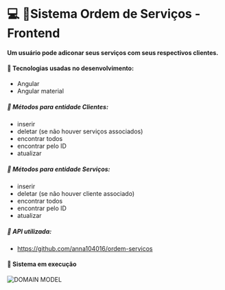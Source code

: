 # :computer: :pushpin:Sistema Ordem de Serviços - Frontend 

#### Um usuário pode adiconar seus serviços com seus respectivos clientes.

#### :small_blue_diamond: Tecnologias usadas no desenvolvimento:
- Angular
- Angular material

##### :small_blue_diamond: Métodos para entidade Clientes:
- inserir
- deletar (se não houver serviços associados)
- encontrar todos
- encontrar pelo ID
- atualizar

##### :small_blue_diamond: Métodos para entidade Serviços:
- inserir
- deletar (se não houver cliente associado)
- encontrar todos
- encontrar pelo ID
- atualizar

##### :small_blue_diamond: API utilizada:
- https://github.com/anna104016/ordem-servicos

#### :small_blue_diamond: Sistema em execução
![DOMAIN MODEL](https://github.com/anna104016/html/blob/main/html/servicos.gif)
